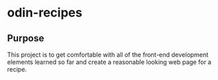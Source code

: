 # odin-recipes

## Purpose
This project is to get comfortable with all of the front-end development elements learned so far and create a reasonable looking web page for a recipe.
